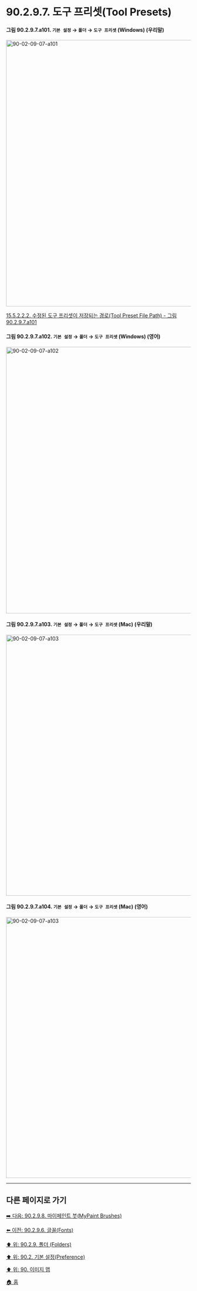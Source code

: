 # 90.2.9.7. 도구 프리셋(Tool Presets)

<a id="90-02-09-07-a101"></a>

#### 그림 90.2.9.7.a101. `기본 설정` → `폴더` → `도구 프리셋` (Windows) (우리말)
<img width="775" height="725" alt="90-02-09-07-a101" src="https://github.com/user-attachments/assets/f094200b-f67a-4b50-a976-53fcd31f4fd5" />

[15.5.2.2.2. 수정된 도구 프리셋이 저장되는 경로(Tool Preset File Path) - 그림 90.2.9.7.a101](./15-05-02-02-02-tool_preset_file_path.md#90-02-09-07-a101)

<a id="90-02-09-07-a102"></a>

#### 그림 90.2.9.7.a102. `기본 설정` → `폴더` → `도구 프리셋` (Windows) (영어)
<img width="775" height="725" alt="90-02-09-07-a102" src="https://github.com/user-attachments/assets/4233f11e-ae24-47d1-b4b1-e431bb93e70e" />

<a id="90-02-09-07-a103"></a>

#### 그림 90.2.9.7.a103. `기본 설정` → `폴더` → `도구 프리셋` (Mac) (우리말)
<img width="726" height="710" alt="90-02-09-07-a103" src="https://github.com/user-attachments/assets/092b39aa-3a58-4188-911c-94f3eda1f53a" />

<a id="90-02-09-07-a104"></a>

#### 그림 90.2.9.7.a104. `기본 설정` → `폴더` → `도구 프리셋` (Mac) (영어)
<img width="726" height="710" alt="90-02-09-07-a103" src="https://github.com/user-attachments/assets/0a72ccb0-1741-4bca-af0c-89cb548e35b5" />

***

## 다른 페이지로 가기

[➡️ 다음: 90.2.9.8. 마이페인트 붓(MyPaint Brushes)](./90-02-09-08-mypaint_brushes.md)

[⬅️ 이전: 90.2.9.6. 글꼴(Fonts)](./90-02-09-06-fonts.md)

[⬆️ 위: 90.2.9. 폴더 (Folders)](./90-02-09-00-folders.md)

[⬆️ 위: 90.2. 기본 설정(Preference)](./90-02-00-preference.md)

[⬆️ 위: 90. 이미지 맵](./90-00-image-map.md)

[🏠 홈](./00-home.md)
